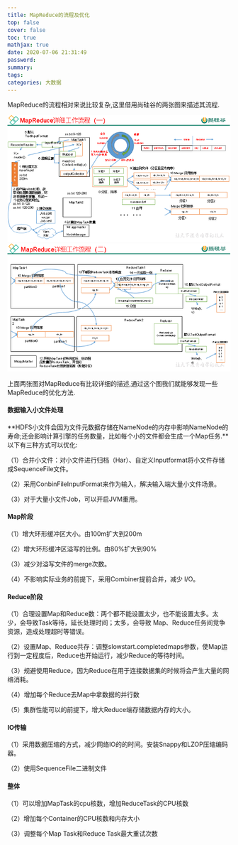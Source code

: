 ```yaml
---
title: MapReduce的流程及优化
top: false
cover: false
toc: true
mathjax: true
date: 2020-07-06 21:31:49
password:
summary:
tags:
categories: 大数据
---
```


MapReduce的流程相对来说比较复杂,这里借用尚硅谷的两张图来描述其流程.

![](MapReduce的流程及优化/wps3.png)![](MapReduce的流程及优化/wps4.png)

上面两张图对MapReduce有比较详细的描述,通过这个图我们就能够发现一些MapReduce的优化方法.

#### 数据输入小文件处理

**HDFS小文件会因为文件元数据存储在NameNode的内存中影响NameNode的寿命;还会影响计算引擎的任务数量，比如每个小的文件都会生成一个Map任务.**以下有三种方式可以优化:

（1）合并小文件：对小文件进行归档（Har）、自定义Inputformat将小文件存储成SequenceFile文件。

（2）采用ConbinFileInputFormat来作为输入，解决输入端大量小文件场景。

（3）对于大量小文件Job，可以开启JVM重用。

#### Map阶段

（1）增大环形缓冲区大小。由100m扩大到200m

（2）增大环形缓冲区溢写的比例。由80%扩大到90%

（3）减少对溢写文件的merge次数。

（4）不影响实际业务的前提下，采用Combiner提前合并，减少 I/O。

#### Reduce阶段

（1）合理设置Map和Reduce数：两个都不能设置太少，也不能设置太多。太少，会导致Task等待，延长处理时间；太多，会导致 Map、Reduce任务间竞争资源，造成处理超时等错误。

（2）设置Map、Reduce共存：调整slowstart.completedmaps参数，使Map运行到一定程度后，Reduce也开始运行，减少Reduce的等待时间。

（3）规避使用Reduce，因为Reduce在用于连接数据集的时候将会产生大量的网络消耗。

（4）增加每个Reduce去Map中拿数据的并行数

（5）集群性能可以的前提下，增大Reduce端存储数据内存的大小。 

#### IO传输

（1）采用数据压缩的方式，减少网络IO的的时间。安装Snappy和LZOP压缩编码器。

（2）使用SequenceFile二进制文件

#### 整体

（1）可以增加MapTask的cpu核数，增加ReduceTask的CPU核数

（2）增加每个Container的CPU核数和内存大小

（3）调整每个Map Task和Reduce Task最大重试次数